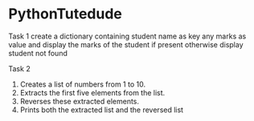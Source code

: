 # PythonTutedude
Task 1
create a dictionary containing student name as key any marks as value and display the marks of the student if present otherwise display student not found

Task 2
1.   Creates a list of numbers from 1 to 10.
2.   Extracts the first five elements from the list.
3.   Reverses these extracted elements.
4.   Prints both the extracted list and the reversed list

